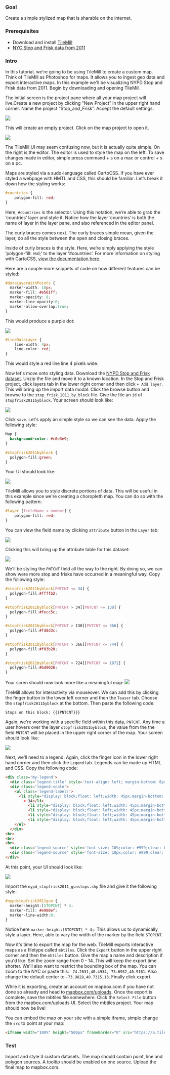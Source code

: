 ### Goal
Create a simple stylized map that is sharable on the internet.


### Prerequisites
* Download and install [TileMill](https://www.mapbox.com/tilemill/)
* [NYC Stop and Frisk data from 2011](https://cloudup.com/files/inqb2scFJ6H/download)


### Intro
In this tutorial, we're going to be using TileMill to create a custom map. Think of TileMill as Photoshop for maps. It allows you to ingest geo data and export interactive maps. In this example we'll be visualizing NYPD Stop and Frisk data from 2011. Begin by downloading and opening TileMill.

The initial screen is the project pane where all your map project will live.Create a new project by clicking “New Project” in the upper right hand corner. Name the project “Stop_and_Frisk”. Accept the default settings.

![](https://cldup.com/aiSVP6cDYK.png)

This will create an empty project. Click on the map project to open it.

![](https://cldup.com/aiSVP6cDYK.png)

The TileMill UI may seem confusing now, but it is actually quite simple. On the right is the editor. The editor is used to style the map on the left. To save changes made in editor, simple press command + s on a mac or control + s on a pc.

Maps are styled via a sudo-language called CartoCSS. If you have ever styled a webpage with HMTL and CSS, this should be familiar. Let’s break it down how the styling works:

```css
#countries {
    polygon-fill: red;
}
```

Here, `#countries` is the selector. Using this notation, we’re able to grab the ‘countries’ layer and style it. Notice how the layer ‘countries’ is both the name of layer in the layer pane, and also referenced in the editor panel. 

The curly braces comes next. The curly braces simple mean, given the layer, do all the style between the open and closing braces.

Inside of curly braces is the style. Here, we’re simply applying the style ‘polygon-fill: red;’ to the layer ‘#countries’. For more information on styling with CartoCSS, [view the documentation here](mapbox.com/tilemill/docs/manual/carto). 

Here are a couple more snippets of code on how different features can be styled:

```css
#dataLayerWithPoints {
  marker-width: 10px;
  marker-fill: #e561ff;
  marker-opacity:.8;
  marker-line-opacity:0;
  marker-allow-overlap:true;
}
```

This would produce a purple dot:

![](https://cldup.com/hDqQCJR22R.png)

```css
#LineDataLayer {
    line-width: 4px;
    line-color: red;
}
```

This would style a red line line 4 pixels wide.

Now let's move onto styling data. Download the [NYPD Stop and Frisk dataset](https://cloudup.com/files/inqb2scFJ6H/download). Unzip the file and move it to a known location. In the Stop and Frisk project, click layers tab in the lower right corner and then click `+ Add layer`. This will bring up the import data modal. Click the browse button and browse to the `stop_frisk_2011_by_block` file. Give the file an `id` of `stopfrisk2011byblock`. Your screen should look like:

![](https://cldup.com/jRMcGvjyTj.png)

Click `save`. Let's apply an simple style so we can see the data. Apply the following style:
```css
Map {
  background-color: #c0e3e9;
}

#stopfrisk2011byblock {
  polygon-fill:green;
}
```

Your UI should look like: 

![](https://cldup.com/nZT50xPZo7.png)


TileMill allows you to style discrete portions of data. This will be useful in this example since we're creating a choropleth map. You can do so with the following pattern:

```css
#layer [fieldName < number] {
    polygon-fill: red;
}
```

You can view the field name by clicking `attribute` button in the `Layer` tab:

![](https://cldup.com/bdg0vqoWpQ.png)

Clicking this will bring up the attribute table for this dataset:

![](https://cldup.com/fsD0f-afpX.png)

We'll be styling the `PNTCNT` field all the way to the right. By doing so, we can show were more stop and frisks have occurred in a meaningful way. Copy the following style:

```css
#stopfrisk2011byblock[PNTCNT <= 34] {
  polygon-fill:#ffffb2;
}

#stopfrisk2011byblock[PNTCNT > 34][PNTCNT <= 130] {
  polygon-fill:#fecc5c;
}

#stopfrisk2011byblock[PNTCNT > 130][PNTCNT <= 366] {
  polygon-fill:#fd8d3c;
}

#stopfrisk2011byblock[PNTCNT > 366][PNTCNT <= 744] {
  polygon-fill:#f03b20;
}

#stopfrisk2011byblock[PNTCNT > 724][PNTCNT <= 1872] {
  polygon-fill:#bd0026;
}
```

Your scren should now look more like a meaningful map:
![](https://cldup.com/zEGk6KH1NH.png)

TileMill allows for interactivity via mouseover. We can add this by clicking the finger button in the lower left corner and then the `Teaser` tab. Choose the `stopfrisk2011byblock` at the bottom. Then paste the following code:

```
Stops on this block: {{{PNTCNT}}}
```

Again, we're working with a specific field within this data, `PNTCNT`. Any time a user hovers over the layer `stopfrisk2011byblock`, the value from the the field `PNTCNT` will be placed in the upper right corner of the map. Your screen should look like:

![](https://cldup.com/TVZdtpreic.png)

Next, we'll need to a legend. Again, click the finger icon in the lower right hand corner and then click the `Legend` tab. Legends can be made up HTML and CSS. Copy the following code:

```html
<div class='my-legend'>
  <div class='legend-title' style='text-align: left; margin-bottom: 8px; font-weight: bold; font-size: 90%;'>Number of stops per block</div>
  <div class='legend-scale'>
    <ul class='legend-labels'>
      <li style="display: block;float: left;width: 45px;margin-bottom: 6px;text-align: center;font-size: 80%;list-style: none;"><span style='background:#ffffb2;display: block;   float: left;   height: 15px;   width: 50px;'></span>
        < 34</li>
          <li style="display: block;float: left;width: 45px;margin-bottom: 6px;text-align: center;font-size: 80%;list-style: none;"><span style='background:#fecc5c;display: block;   float: left;   height: 15px;   width: 50px;'></span>34 - 130</li>
          <li style="display: block;float: left;width: 45px;margin-bottom: 6px;text-align: center;font-size: 80%;list-style: none;"><span style='background:#fd8d3c;display: block;   float: left;   height: 15px;   width: 50px;'></span>130 - 366</li>
          <li style="display: block;float: left;width: 45px;margin-bottom: 6px;text-align: center;font-size: 80%;list-style: none;"><span style='background:#f03b20;display: block;   float: left;   height: 15px;   width: 50px;'></span>366 - 744</li>
          <li style="display: block;float: left;width: 45px;margin-bottom: 6px;text-align: center;font-size: 80%;list-style: none;"><span style='background:#bd0026;display: block;   float: left;   height: 15px;   width: 50px;'></span>> 724</li>
    </ul>
  </div>
<br>
<br>
<br>
  <div class='legend-source' style='font-size: 10%;color: #999;clear: both;'>Source: John Keefe</div>
  <div class='legend-source' style='font-size: 10px;color: #999;clear: both;'>Dots mark stops where a gun was found.</div>
</div>

```

At this point, your UI should look like:

![](https://cldup.com/3a-3vhV1p0.png)

Import the `nypd_stopfrisk2011_gunstops.shp` file and give it the following style: 

```css
#nypdstopfrisk2011gun {
  marker-height:[STOPCNT] * 4;
  marker-fill: #e980ef;
  marker-line-width:0;
}
```

Notice here `marker-height:[STOPCNT] * 4;`. This allows us to dynamically style a layer. Here, able to vary the width of the marker by the field `STOPCNT`. 

Now it's time to export the map for the web. TileMill exports interactive maps as a filetype called `mbtiles`. Click the `Export` button in the upper right corner and then the `mbtiles` button. Give the map a name and description if you'd like. Set the zoom range from 0 - 14. This will keep the export time shorter. We'll also want to restrict the bounding box of the map. You can zoom to the NYC or paste this: `-74.2631,40.4934,-73.6932,40.9161`. Also change the default center to `-73.9828,40.7315,13`. Finally click export.

While it is exporting, create an account on mapbox.com if you have not done so already and head to [mapbox.com/uploads](https://www.mapbox.com/uploads/). Once the export is complete, save the mbtiles file somewhere. Click the `Select File` button from the mapbox.com/uploads UI. Select the mbtiles project. Your map should now be live!

You can embed the map on your site with a simple iframe, simple change the `src` to point at your map:

```html
<iframe width="100%" height="500px" frameBorder="0" src="https://a.tiles.mapbox.com/v4/bobbysud.16frms4i.html?access_token=pk.eyJ1IjoiYm9iYnlzdWQiLCJhIjoiTi16MElIUSJ9.Clrqck--7WmHeqqvtFdYig"></iframe>
```

### Test
Import and style 3 custom datasets. The map should contain point, line and polygon sources. A tooltip should be enabled on one source. Upload the final map to mapbox.com.


